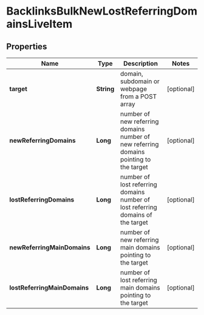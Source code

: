 # BacklinksBulkNewLostReferringDomainsLiveItem


## Properties

| Name | Type | Description | Notes |
|------------ | ------------- | ------------- | -------------|
**target** | **String** | domain, subdomain or webpage from a POST array |[optional]|
**newReferringDomains** | **Long** | number of new referring domains<br>number of new referring domains pointing to the target |[optional]|
**lostReferringDomains** | **Long** | number of lost referring domains<br>number of lost referring domains of the target |[optional]|
**newReferringMainDomains** | **Long** | number of new referring main domains pointing to the target |[optional]|
**lostReferringMainDomains** | **Long** | number of lost referring main domains pointing to the target |[optional]|